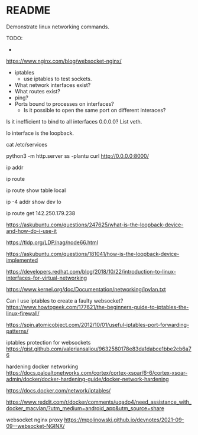 # README

Demonstrate linux networking commands.  

TODO:

* 
https://www.nginx.com/blog/websocket-nginx/


* iptables
    * use iptables to test sockets.  
* What network interfaces exist?
* What routes exist?
* ping?  
* Ports bound to processes on interfaces?
    * Is it possible to open the same port on different interaces?  



Is it inefficient to bind to all interfaces 0.0.0.0?
List veth.


lo interface is the loopback.

cat /etc/services 


python3 -m http.server 
ss -plantu
curl http://0.0.0.0:8000/    

ip addr

ip route 

ip route show table local

ip -4 addr show dev lo

ip route get 142.250.179.238




https://askubuntu.com/questions/247625/what-is-the-loopback-device-and-how-do-i-use-it

https://tldp.org/LDP/nag/node66.html

https://askubuntu.com/questions/181041/how-is-the-loopback-device-implemented

https://developers.redhat.com/blog/2018/10/22/introduction-to-linux-interfaces-for-virtual-networking


https://www.kernel.org/doc/Documentation/networking/ipvlan.txt

Can I use iptables to create a faulty websocket?
https://www.howtogeek.com/177621/the-beginners-guide-to-iptables-the-linux-firewall/

https://spin.atomicobject.com/2012/10/01/useful-iptables-port-forwarding-patterns/

iptables protection for websockets
https://gist.github.com/valeriansaliou/9632580178e83da1dabce1bbe2cb6a76


hardening docker networking
https://docs.paloaltonetworks.com/cortex/cortex-xsoar/6-6/cortex-xsoar-admin/docker/docker-hardening-guide/docker-network-hardening

https://docs.docker.com/network/iptables/


https://www.reddit.com/r/docker/comments/uqado4/need_assistance_with_docker_macvlan/?utm_medium=android_app&utm_source=share


websocket nginx proxy
https://mpolinowski.github.io/devnotes/2021-09-09--websocket-NGINX/
